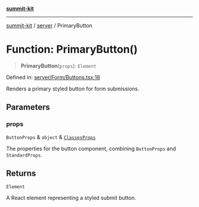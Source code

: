 [**summit-kit**](../../README.md)

***

[summit-kit](../../modules.md) / [server](../README.md) / PrimaryButton

# Function: PrimaryButton()

> **PrimaryButton**(`props`): `Element`

Defined in: [server/Form/Buttons.tsx:18](https://github.com/andrewgremlich/summit-kit/blob/638739b445cfe5033b1c29bd6c92589d092d312a/src/react/server/Form/Buttons.tsx#L18)

Renders a primary styled button for form submissions.

## Parameters

### props

`ButtonProps` & `object` & [`ClassesProps`](../type-aliases/ClassesProps.md)

The properties for the button component, combining `ButtonProps` and `StandardProps`.

## Returns

`Element`

A React element representing a styled submit button.

